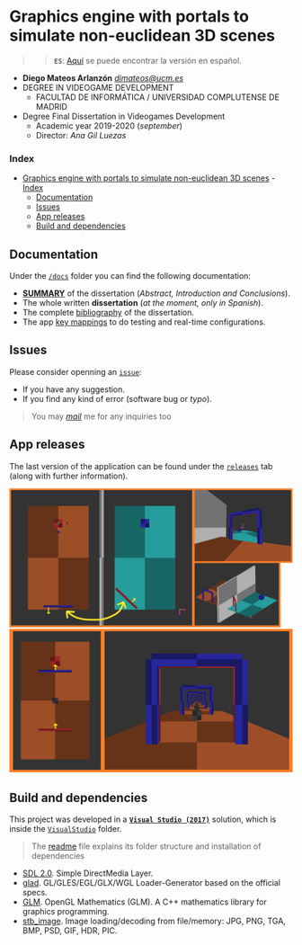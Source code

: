 # Graphics engine with portals to simulate non-euclidean 3D scenes

> > **`ES`**: [Aquí](./README%20-%20ES.md) se puede encontrar la versión en español.

* **Diego Mateos Arlanzón** *dimateos@ucm.es*
* DEGREE IN VIDEOGAME DEVELOPMENT
	* FACULTAD DE INFORMÁTICA /  UNIVERSIDAD COMPLUTENSE DE MADRID
* Degree Final Dissertation in Videogames Development
	* Academic year 2019-2020 (*september*)
	* Director: *Ana Gil Luezas*

### Index
- [Graphics engine with portals to simulate non-euclidean 3D scenes](#graphics-engine-with-portals-to-simulate-non-euclidean-3d-scenes)
		- [Index](#index)
	- [Documentation](#documentation)
	- [Issues](#issues)
	- [App releases](#app-releases)
	- [Build and dependencies](#build-and-dependencies)

## Documentation

Under the [`/docs`](./Docs) folder you can find the following documentation:

* [**SUMMARY**](./Docs/summary%20-%20EN.md) of the dissertation (*Abstract, Introduction and Conclusions*).
* The whole written **dissertation** (*at the moment, only in Spanish*).
* The complete [bibliography](./Docs/bibliography.md) of the dissertation.
* The app [key mappings](./Docs/keyMapping%20-%20EN.md) to do testing and real-time configurations.

## Issues

Please consider openning an [`issue`](https://github.com/dimateos/TFG_Portals/issues):
* If you have any suggestion.
* If you find any kind of error (software bug or *typo*).

> You may [*mail*](dimateos@ucm.es) me for any inquiries too

## App releases

The last version of the application can be found under the  [`releases`](https://github.com/dimateos/TFG_Portals/releases) tab (along with further information).

![sample0](./Docs/sample0.png)
![sample1](./Docs/sample1.png)

## Build and dependencies

This project was developed in a [**`Visual Studio (2017)`**](https://visualstudio.microsoft.com/es/) solution, which is inside the [`VisualStudio`](./VisualStudio) folder.

> The [readme](./VisualStudio/README.md) file explains its folder structure and installation of dependencies

* [SDL 2.0](https://wiki.libsdl.org/FrontPage). Simple DirectMedia Layer.
* [glad](https://github.com/Dav1dde/glad). GL/GLES/EGL/GLX/WGL Loader-Generator based on the official specs.
* [GLM](https://glm.g-truc.net/0.9.9/index.html). OpenGL Mathematics (GLM). A C++ mathematics library for graphics programming.
* [stb_image](https://github.com/nothings/stb). Image loading/decoding from file/memory: JPG, PNG, TGA, BMP, PSD, GIF, HDR, PIC.
